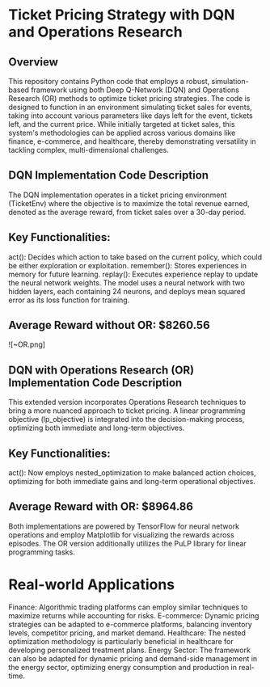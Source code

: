 # Ticket Pricing Strategy with DQN and Operations Research

## Overview

This repository contains Python code that employs a robust, simulation-based framework using both Deep Q-Network (DQN) and Operations Research (OR) methods to optimize ticket pricing strategies. The code is designed to function in an environment simulating ticket sales for events, taking into account various parameters like days left for the event, tickets left, and the current price. While initially targeted at ticket sales, this system's methodologies can be applied across various domains like finance, e-commerce, and healthcare, thereby demonstrating versatility in tackling complex, multi-dimensional challenges.

## DQN Implementation Code Description
The DQN implementation operates in a ticket pricing environment (TicketEnv) where the objective is to maximize the total revenue earned, denoted as the average reward, from ticket sales over a 30-day period.

## Key Functionalities:
act(): Decides which action to take based on the current policy, which could be either exploration or exploitation.
remember(): Stores experiences in memory for future learning.
replay(): Executes experience replay to update the neural network weights.
The model uses a neural network with two hidden layers, each containing 24 neurons, and deploys mean squared error as its loss function for training.

## Average Reward without OR: $8260.56
![~OR.png]


## DQN with Operations Research (OR) Implementation Code Description

This extended version incorporates Operations Research techniques to bring a more nuanced approach to ticket pricing. A linear programming objective (lp_objective) is integrated into the decision-making process, optimizing both immediate and long-term objectives.

## Key Functionalities:
act(): Now employs nested_optimization to make balanced action choices, optimizing for both immediate gains and long-term operational objectives.

## Average Reward with OR: $8964.86

Both implementations are powered by TensorFlow for neural network operations and employ Matplotlib for visualizing the rewards across episodes. The OR version additionally utilizes the PuLP library for linear programming tasks.

# Real-world Applications
Finance: Algorithmic trading platforms can employ similar techniques to maximize returns while accounting for risks.
E-commerce: Dynamic pricing strategies can be adapted to e-commerce platforms, balancing inventory levels, competitor pricing, and market demand.
Healthcare: The nested optimization methodology is particularly beneficial in healthcare for developing personalized treatment plans.
Energy Sector: The framework can also be adapted for dynamic pricing and demand-side management in the energy sector, optimizing energy consumption and production in real-time.
